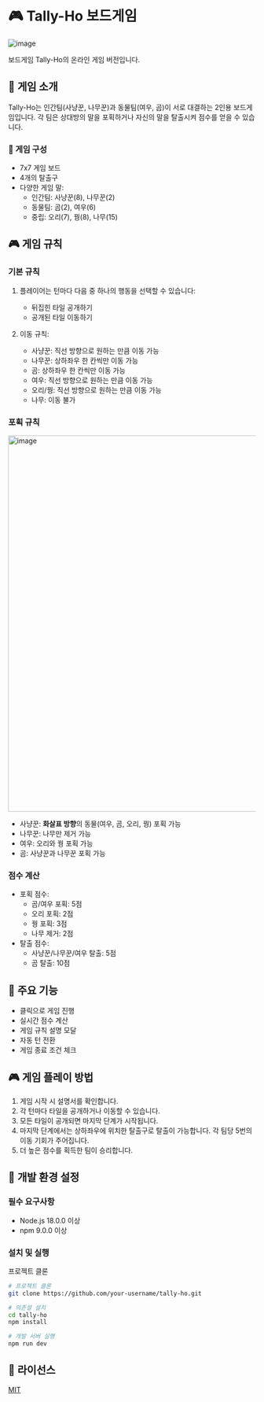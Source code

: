 # 🎮 Tally-Ho 보드게임
![image](https://github.com/user-attachments/assets/b94d4ad6-de06-4625-9fa9-8e1b48583147)

보드게임 Tally-Ho의 온라인 게임 버전입니다.

## 🎯 게임 소개

Tally-Ho는 인간팀(사냥꾼, 나무꾼)과 동물팀(여우, 곰)이 서로 대결하는 2인용 보드게임입니다. 각 팀은 상대방의 말을 포획하거나 자신의 말을 탈출시켜 점수를 얻을 수 있습니다.

### 🎲 게임 구성

- 7x7 게임 보드
- 4개의 탈출구
- 다양한 게임 말:
  - 인간팀: 사냥꾼(8), 나무꾼(2)
  - 동물팀: 곰(2), 여우(6)
  - 중립: 오리(7), 꿩(8), 나무(15)

## 🎮 게임 규칙

### 기본 규칙

1. 플레이어는 턴마다 다음 중 하나의 행동을 선택할 수 있습니다:

   - 뒤집힌 타일 공개하기
   - 공개된 타일 이동하기

2. 이동 규칙:
   - 사냥꾼: 직선 방향으로 원하는 만큼 이동 가능
   - 나무꾼: 상하좌우 한 칸씩만 이동 가능
   - 곰: 상하좌우 한 칸씩만 이동 가능
   - 여우: 직선 방향으로 원하는 만큼 이동 가능
   - 오리/꿩: 직선 방향으로 원하는 만큼 이동 가능
   - 나무: 이동 불가

### 포획 규칙
<img width="765" alt="image" src="https://github.com/user-attachments/assets/ce82e631-9ad7-4ebc-a6f5-c94ec076b696" />

- 사냥꾼: **화살표 방향**의 동물(여우, 곰, 오리, 꿩) 포획 가능
- 나무꾼: 나무만 제거 가능
- 여우: 오리와 꿩 포획 가능
- 곰: 사냥꾼과 나무꾼 포획 가능

### 점수 계산

- 포획 점수:
  - 곰/여우 포획: 5점
  - 오리 포획: 2점
  - 꿩 포획: 3점
  - 나무 제거: 2점
- 탈출 점수:
  - 사냥꾼/나무꾼/여우 탈출: 5점
  - 곰 탈출: 10점

## 🎯 주요 기능

- 클릭으로 게임 진행
- 실시간 점수 계산
- 게임 규칙 설명 모달
- 자동 턴 전환
- 게임 종료 조건 체크

## 🎮 게임 플레이 방법

1. 게임 시작 시 설명서를 확인합니다.
2. 각 턴마다 타일을 공개하거나 이동할 수 있습니다.
3. 모든 타일이 공개되면 마지막 단계가 시작됩니다.
4. 마지막 단계에서는 상하좌우에 위치한 탈출구로 탈출이 가능합니다. 각 팀당 5번의 이동 기회가 주어집니다.
5. 더 높은 점수를 획득한 팀이 승리합니다.

## 🚀 개발 환경 설정

### 필수 요구사항

- Node.js 18.0.0 이상
- npm 9.0.0 이상

### 설치 및 실행

프로젝트 클론

```bash
# 프로젝트 클론
git clone https://github.com/your-username/tally-ho.git
```

```bash
# 의존설 설치
cd tally-ho
npm install
```

```bash
# 개발 서버 실행
npm run dev
```

## 📝 라이선스

[MIT](LICENSE)
